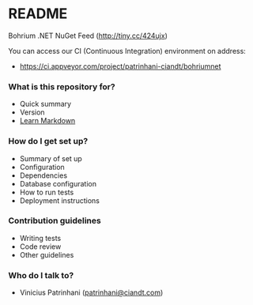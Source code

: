 # README #

Bohrium .NET NuGet Feed (http://tiny.cc/424ujx)

You can access our CI (Continuous Integration) environment on address:
* https://ci.appveyor.com/project/patrinhani-ciandt/bohriumnet

### What is this repository for? ###

* Quick summary
* Version
* [Learn Markdown](https://bitbucket.org/tutorials/markdowndemo)

### How do I get set up? ###

* Summary of set up
* Configuration
* Dependencies
* Database configuration
* How to run tests
* Deployment instructions

### Contribution guidelines ###

* Writing tests
* Code review
* Other guidelines

### Who do I talk to? ###

* Vinicius Patrinhani (patrinhani@ciandt.com)
